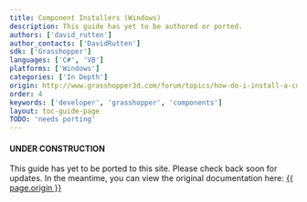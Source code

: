 ```yaml
---
title: Component Installers (Windows)
description: This guide has yet to be authored or ported.
authors: ['david_rutten']
author_contacts: ['DavidRutten']
sdk: ['Grasshopper']
languages: ['C#', 'VB']
platforms: ['Windows']
categories: ['In Depth']
origin: http://www.grasshopper3d.com/forum/topics/how-do-i-install-a-custom-ghx
order: 4
keywords: ['developer', 'grasshopper', 'components']
layout: toc-guide-page
TODO: 'needs porting'
---
```



<div class="bs-callout bs-callout-danger">
  <h4>UNDER CONSTRUCTION</h4>
  <p>This guide has yet to be ported to this site.  Please check back soon for updates.  
  In the meantime, you can view the original documentation here:
  <a href="{{ page.origin }}">{{ page.origin }}</a></p>
</div>
